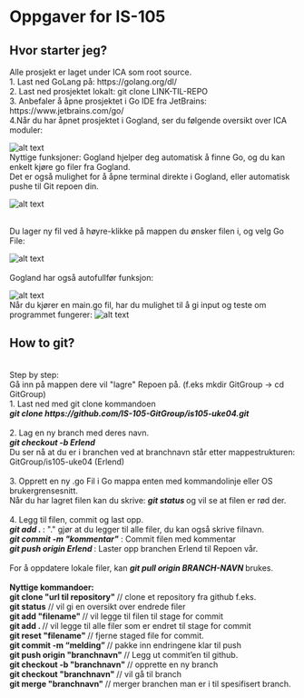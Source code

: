 <h1>Oppgaver for IS-105</h1>
<h2>Hvor starter jeg?</h2>
Alle prosjekt er laget under ICA som root source.
<br>
1. Last ned GoLang på: https://golang.org/dl/
<br>
2. Last ned prosjektet lokalt: git clone LINK-TIL-REPO
<br>
3. Anbefaler å åpne prosjektet i Go IDE fra JetBrains: https://www.jetbrains.com/go/ 
<br>
4.Når du har åpnet prosjektet i Gogland, ser du følgende oversikt over ICA moduler:
<br>

![alt text](https://github.com/Zwirc/IS-105/blob/master/HowTo/Gogland.PNG "Wapp")
<br> Nyttige funksjoner:
Gogland hjelper deg automatisk å finne Go, og du kan enkelt kjøre go filer fra Gogland.
<br>
Det er også mulighet for å åpne terminal direkte i Gogland, eller automatisk pushe til Git repoen din.<br>

![alt text](https://github.com/Zwirc/IS-105/blob/master/HowTo/Gogland2.PNG "Wapp")

<br>
Du lager ny fil ved å høyre-klikke på mappen du ønsker filen i, og velg Go File:

![alt text](https://github.com/Zwirc/IS-105/blob/master/HowTo/NewFile.png "Wapp")
<br>
<br>
Gogland har også autofullfør  funksjon:<br>

![alt text](https://github.com/Zwirc/IS-105/blob/master/HowTo/Autofullfor.png "Wapp")
<br>
Når du kjører en main.go fil, har du mulighet til å gi input og teste om programmet fungerer:
![alt text](https://github.com/Zwirc/IS-105/blob/master/HowTo/Kjoring-Av-MainGO.PNG "Wapp")

<h2>How to git?</h2>
<br> Step by step:
<br> Gå inn på mappen dere vil "lagre" Repoen på. (f.eks mkdir GitGroup  -> cd GitGroup)
<br> 1. Last ned med git clone kommandoen
<br> <i><b> git clone https://github.com/IS-105-GitGroup/is105-uke04.git</i></b>
<br>
<br> 2. Lag en ny branch med deres navn.
<br> <i><b> git checkout -b Erlend </i></b>
<br> Du ser nå at du er i branchen ved at branchnavn står etter mappestrukturen: GitGroup/is105-uke04 (Erlend)
<br>
<br> 3. Opprett en ny .go Fil i Go mappa enten med kommandolinje eller OS brukergrensesnitt.
<br> Når du har lagret filen kan du skrive: <i><b> git status </i></b> og vil se at filen er rød der.
<br>
<br> 4. Legg til filen, commit og last opp.
<br> <i><b> git add . </i></b> : "." gjør at du legger til alle filer, du kan også skrive filnavn.
<br> <i><b> git commit -m "kommentar"</i></b> : Commit filen med kommentar
<br> <i><b> git push origin Erlend </i></b> : Laster opp branchen Erlend til Repoen vår.
<br>
<br> For å oppdatere lokale filer, kan <i><b> git pull origin BRANCH-NAVN </i></b> brukes.
<br>
<br> <b> Nyttige kommandoer: </b>
<br><b>git clone "url til repository"     </b>// clone et repository fra github f.eks.
<br><b>git status</b>				  // vil gi en oversikt over endrede filer
<br><b>git add "filename" 		  </b>// vil legge til filen til stage for commit
<br><b>git add .		  </b>// vil legge til alle filer som er endret til stage for commit
<br><b>git reset "filename"		</b>   // fjerne staged file for commit.
<br><b>git commit	-m “melding”	</b>  // pakke inn endringene klar til push
<br><b>git push origin "branchnavn" </b>// Legg ut commit’en til github.
<br><b>git checkout -b "branchnavn" </b>// opprette en ny branch
<br><b>git checkout "branchnavn" 	  </b>// vil gå til branch
<br><b>git merge "branchnavn"	</b>// merger branchen man er i til spesifisert branch. 